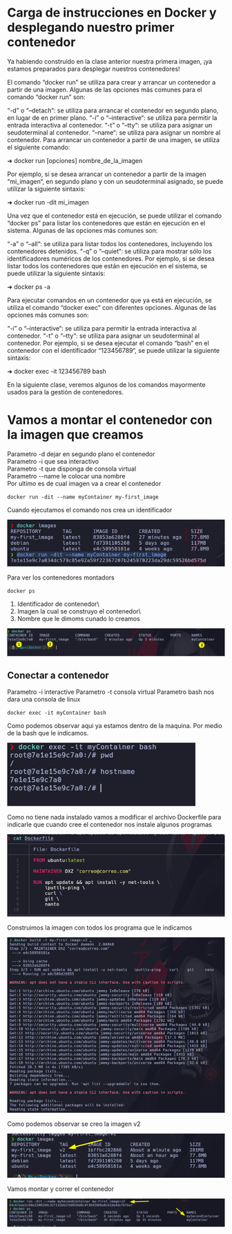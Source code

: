 # Carga de instrucciones en Docker y desplegando nuestro primer contenedor

Ya habiendo construido en la clase anterior nuestra primera imagen, ¡ya estamos preparados para desplegar nuestros contenedores!

El comando “docker run” se utiliza para crear y arrancar un contenedor a partir de una imagen. Algunas de las opciones más comunes para el comando “docker run” son:

“-d” o “–detach“: se utiliza para arrancar el contenedor en segundo plano, en lugar de en primer plano.
“-i” o “–interactive“: se utiliza para permitir la entrada interactiva al contenedor.
“-t” o “–tty“: se utiliza para asignar un seudoterminal al contenedor.
“–name“: se utiliza para asignar un nombre al contenedor.
Para arrancar un contenedor a partir de una imagen, se utiliza el siguiente comando:

➜ docker run [opciones] nombre_de_la_imagen

Por ejemplo, si se desea arrancar un contenedor a partir de la imagen “mi_imagen“, en segundo plano y con un seudoterminal asignado, se puede utilizar la siguiente sintaxis:

➜  docker run -dit mi_imagen

Una vez que el contenedor está en ejecución, se puede utilizar el comando “docker ps” para listar los contenedores que están en ejecución en el sistema. Algunas de las opciones más comunes son:

“-a” o “–all“: se utiliza para listar todos los contenedores, incluyendo los contenedores detenidos.
“-q” o “–quiet“: se utiliza para mostrar sólo los identificadores numéricos de los contenedores.
Por ejemplo, si se desea listar todos los contenedores que están en ejecución en el sistema, se puede utilizar la siguiente sintaxis:

➜  docker ps -a

Para ejecutar comandos en un contenedor que ya está en ejecución, se utiliza el comando “docker exec” con diferentes opciones. Algunas de las opciones más comunes son:

“-i” o “–interactive“: se utiliza para permitir la entrada interactiva al contenedor.
“-t” o “–tty“: se utiliza para asignar un seudoterminal al contenedor.
Por ejemplo, si se desea ejecutar el comando “bash” en el contenedor con el identificador “123456789“, se puede utilizar la siguiente sintaxis:

➜ docker exec -it 123456789 bash

En la siguiente clase, veremos algunos de los comandos mayormente usados para la gestión de contenedores.

# Vamos a montar el contenedor con la imagen que creamos

Parametro -d dejar en segundo plano el contenedor\
Parametro -i que sea interactivo\
Parametro -t que disponga de consola virtual\
Parametro --name le colocar una nombre\
Por ultimo es de cual imagen va a crear el contenedor

```
docker run -dit --name myContainer my-first_image
```

Cuando ejecutamos el comando nos crea un identificador

![label text](imgs/01.png)

Para ver los contenedores montadors

```
docker ps
```

1) Identificador de contenedor\
2) Imagen la cual se construyo el contenedor\
3) Nombre que le dimoms cunado lo creamos

![label text](imgs/02.png)

## Conectar a contenedor

Parametro -i interactive
Parametro -t consola virtual
Parametro bash nos dara una consola de linux

```
docker exec -it myContainer bash
```

Como podemos observar aqui ya estamos dentro de la maquina. Por medio de la bash que le indicamos.

![label text](imgs/03.png)

Como no tiene nada instalado vamos a modificar el archivo Dockerfile para indicarle que cuando cree el contenedor nos instale algunos programas

![label text](imgs/04.png)

Construimos la imagen con todos los programa que le indicamos

![label text](imgs/05.png)

Como podemos observar se creo la imagen v2

![label text](imgs/06.png)

Vamos montar y correr el contenedor

![label text](imgs/07.png)































































